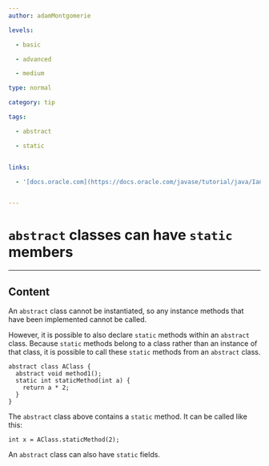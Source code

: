 ```yaml
---
author: adamMontgomerie

levels:

  - basic

  - advanced

  - medium

type: normal

category: tip

tags:

  - abstract

  - static


links:

  - '[docs.oracle.com](https://docs.oracle.com/javase/tutorial/java/IandI/abstract.html){website}'


---
```


# `abstract` classes can have `static` members

---
## Content

An `abstract` class cannot be instantiated, so any instance methods that have been implemented cannot be called. 

However, it is possible to also declare `static` methods within an `abstract` class.  Because `static` methods belong to a class rather than an instance of that class, it is possible to call these `static` methods from an `abstract` class.

```
abstract class AClass {
  abstract void method1();
  static int staticMethod(int a) {
    return a * 2;
  }
}
```
The `abstract` class above contains a `static` method. It can be called like this:
```
int x = AClass.staticMethod(2);
```
An `abstract` class can also have `static` fields.

 
